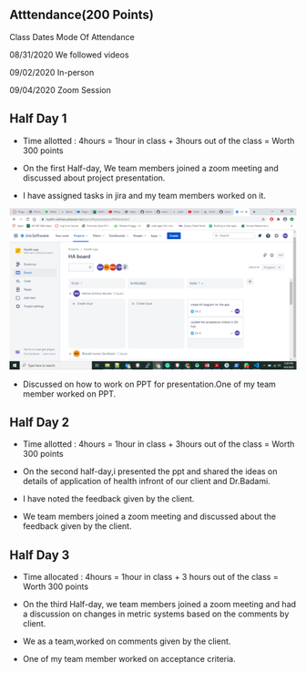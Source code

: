 ## Atttendance(200 Points)

Class Dates Mode Of Attendance

08/31/2020  We followed videos  

09/02/2020  In-person  

09/04/2020  Zoom Session  


## Half Day 1

- Time allotted : 4hours = 1hour in class + 3hours out of the class = Worth 300 points

- On the first Half-day, We team members joined a zoom meeting and discussed about project presentation.
- I have assigned tasks in jira and my team members worked on it.

![image](https://github.com/Mohanalavala/HealthApp/blob/master/JiraDashBoard%20(2).png?raw=true)

- Discussed on how to work on PPT for presentation.One of my team member worked on PPT.

## Half Day 2 

- Time allotted : 4hours = 1hour in class + 3hours out of the class = Worth 300 points

- On the second half-day,i presented the ppt and shared the ideas on details of application of health infront of our client and Dr.Badami.
- I have noted the feedback given by the client.
- We team members joined a zoom meeting and discussed about the feedback given by the client.

## Half Day 3

- Time allocated : 4hours = 1hour in class + 3 hours out of the class = Worth 300 points

- On the third Half-day, we team members joined a zoom meeting and had a discussion on changes in metric systems based on the comments by client.
- We as a team,worked on comments given by the client.
- One of my team member worked on acceptance criteria.